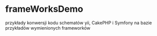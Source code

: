 # frameWorksDemo
przykłady konwersji kodu schematów yii, CakePHP i Symfony na bazie przykładów wymienionych frameworków